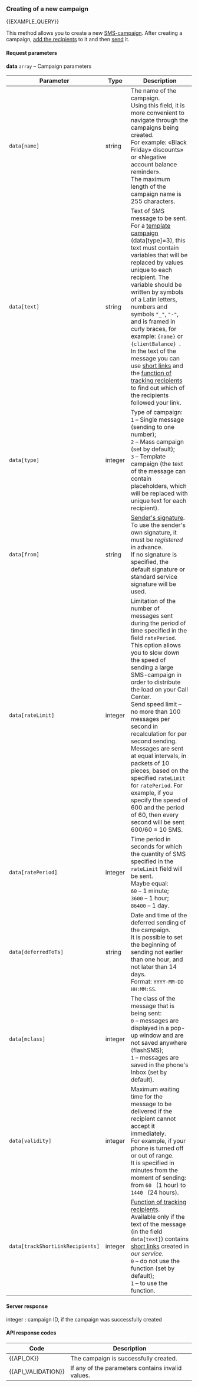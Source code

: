 ### Creating of a new campaign
{{EXAMPLE_QUERY}}

This method allows you to create a new [SMS-campaign](/en/help/api-docs/other#glossary-sms-campaign).
After creating a campaign, [add the recipients](#addRecipients) to it and then [send](#send) it.

#### Request parameters

**data** `array` – Campaign parameters 

 Parameter                       | Type     | Description
--------------------------------|---------|-----------
`data[name]`                    | string  | The name of the campaign.<br>Using this field, it is more convenient to navigate through the campaigns being created.<br>For example: «Black Friday» discounts» or «Negative account balance reminder».<br>The maximum length of the campaign name is 255 characters. 
`data[text]`                    | string  | Text of SMS message to be sent.<br>For a [template campaign](/en/help/api-docs/other#glossary-template) (data[type]=3), this text must contain variables that will be replaced by values unique to each recipient. The variable should be written by symbols of a Latin letters, numbers and symbols `"_"`, `"-"`, and is framed in curly braces, for example: `{name}` or `{clientBalance} `.<br>In the text of the message you can use [short links](/en/help/api-docs/other#glossary-shortlink) and the [function of tracking recipients](/en/help/api-docs/other#glossary-recipienttracking) to find out which of the recipients followed your link.
`data[type]`                    | integer | Type of campaign:<br>`1` – Single message (sending to one number);<br>`2` – Mass campaign (set by default);<br>`3` – Template campaign (the text of the message can contain placeholders, which will be replaced with unique text for each recipient).
`data[from]`                    | string  | [Sender's signature](/en/help/api-docs/other#glossary-sender-id).<br>To use the sender's own signature, it must be *registered* in advance.<br>If no signature is specified, the default signature or standard service signature will be used.
`data[rateLimit]`               | integer | Limitation of the number of messages sent during the period of time specified in the field `ratePeriod`.<br>This option allows you to slow down the speed of sending a large SMS-campaign in order to distribute the load on your Call Center.<br>Send speed limit – no more than 100 messages per second in recalculation for per second sending.<br>Messages are sent at equal intervals, in packets of 10 pieces, based on the specified `rateLimit` for `ratePeriod`. For example, if you specify the speed of 600 and the period of 60, then every second will be sent 600/60 = 10 SMS.
`data[ratePeriod]`              | integer |  Time period in seconds for which the quantity of SMS specified in the `rateLimit` field will be sent.<br>Maybe equal:<br>`60` – 1 minute;<br>`3600` – 1 hour;<br>`86400` – 1 day.
`data[deferredToTs]`            | string  |  Date and time of the deferred sending of the campaign.<br>It is possible to set the beginning of sending not earlier than one hour, and not later than 14 days.<br>Format: `YYYY-MM-DD HH:MM:SS`. 
`data[mclass]`                  | integer |  The class of the message that is being sent:<br>`0` – messages are displayed in a pop-up window and are not saved anywhere (flashSMS);<br>`1` – messages are saved in the phone's Inbox (set by default).
`data[validity]`                | integer |  Maximum waiting time for the message to be delivered if the recipient cannot accept it immediately.<br>For example, if your phone is turned off or out of range.<br>It is specified in minutes from the moment of sending: from `60 ` (1 hour) to `1440 ` (24 hours).
`data[trackShortLinkRecipients]`| integer |  [Function of tracking recipients](/en/help/api-docs/other#glossary-recipienttracking).<br>Available only if the text of the message (in the field `data[text]`) contains [short links](/en/help/api-docs/other#glossary-shortlink) created in *our service*.<br>`0` – do not use the function (set by default);<br>`1` – to use the function.

#### Server response
integer : campaign ID, if the campaign was successfully created


#### API response codes

Code | Description
----|----
{{API_OK}}         | The campaign is successfully created.
{{API_VALIDATION}} | If any of the parameters contains invalid values.
